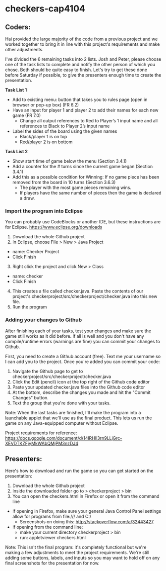 # checkers-cap4104

## Coders:
Hai provided the large majority of the code from a previous project and we worked together to bring it in line with this project's requirements and make other adjustments.

I've divided the 6 remaining tasks into 2 lists. Josh and Peter, please choose one of the task lists to complete and notify the other person of which you chose. Both should be quite easy to finish. Let's try to get these done before Saturday if possible, to give the presenters enough time to create the presentation.

**Task List 1**
* Add to existing menu: button that takes you to rules page (open in browser or pop-up box) (FR 6.2)
* Have an input for player 1 and player 2 to add their names for each new game (FR 7.0)
  * Change all output references to Red to Player’s 1 input name and all references to Black to Player 2’s input name
* Label the sides of the board using the given names
  * Black/player 1 is on top
  * Red/player 2 is on bottom

**Task List 2**
* Show start time of game below the menu (Section 3.4.1)
* Add a counter for the # turns since the current game began (Section 3.4.1)
* Add this as a possible condition for Winning: If no game piece has been removed from the board in 10 turns (Section 3.6.3)
  * The player with the most game pieces remaining wins.
  * If players have the same number of pieces then the game is declared a draw.


### Import the program into Eclipse
You can probably use CodeBlocks or another IDE, but these instructions are for Eclipse. https://www.eclipse.org/downloads

1. Download the whole Github project
2. In Eclipse, choose File > New > Java Project
  * name: Checker Project
  * Click Finish
3. Right click the project and click New > Class
  * name: checker
  * Click Finish
4. This creates a file called checker.java. Paste the contents of our project's checkerproject/src/checkerproject/checker.java into this new file.
5. Run the program

### Adding your changes to Github
After finishing each of your tasks, test your changes and make sure the game still works as it did before. If all is well and you don't have any compile/runtime errors (warnings are fine) you can commit your changes to Github.

First, you need to create a Github account (free). Text me your username so I can add you to the project. Once you're added you can commit your code:

1. Navigate the Github page to get to checkerproject/src/checkerproject/checker.java
2. Click the Edit (pencil) icon at the top right of the Github code editor
3. Paste your updated checker.java files into the Github code editor
4. At the bottom, describe the changes you made and hit the "Commit Changes" button.
5. Text the group that you're done with your tasks.

Note: When the last tasks are finished, I'll make the program into a launchable applet that we'll use as the final product. This lets us run the game on any Java-equipped computer without Eclipse.

Project requirements for reference: https://docs.google.com/document/d/14lRHIl3rn9LLjGrc-XEVDTKZFjyMkWAbQMjPM3nzDJ4


## Presenters:
Here's how to download and run the game so you can get started on the presentation:

1. Download the whole Github project
2. Inside the downloaded folder go to > checkerproject > bin
3. You can open the checkers.html in Firefox or open it from the command line
  * If opening in Firefox, make sure your general Java Control Panel settings allow for programs from file:/// and C:/
    * Screenshots on doing this: http://stackoverflow.com/a/32443427
  * If opening from the command line:
    * make your current directory checkerproject > bin
    * run: appletviewer checkers.html

Note: This isn't the final program: it's completely functional but we're making a few adjustments to meet the project requirements. We're still adding some buttons, labels, and inputs so you may want to hold off on any final screenshots for the presentation for now.
